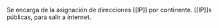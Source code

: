 Se encarga de la asignación de direcciones [[IP]] por continente. [[IP]]s públicas, para salir a internet.